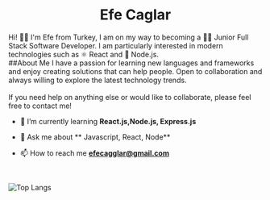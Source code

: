 <h1 align="center">Efe Caglar</h1>
Hi! 👋🏼 I'm Efe from Turkey, I am on my way to becoming a 👶🏼 Junior Full Stack Software Developer. I am particularly interested in modern technologies such as ⚛️ React and 🔗 Node.js. 
<br/>
##About Me
  I have a passion for learning new languages and frameworks and enjoy creating solutions that can help people. Open to collaboration and always willing to explore the latest technology trends.
<br/>
<br/>
If you need help on anything else or would like to collaborate, please feel free to contact me!

- 🌱 I’m currently learning **React.js,Node.js, Express.js**

- 💬 Ask me about ** Javascript, React, Node**

- 📫 How to reach me **efecagglar@gmail.com**

<br/>

![Top Langs](https://github-readme-stats.vercel.app/api/top-langs/?username=efecaglarr&layout=compact)

<!---
efecaglarr/efecaglarr is a ✨ special ✨ repository because its `README.md` (this file) appears on your GitHub profile.
You can click the Preview link to take a look at your changes.
--->
